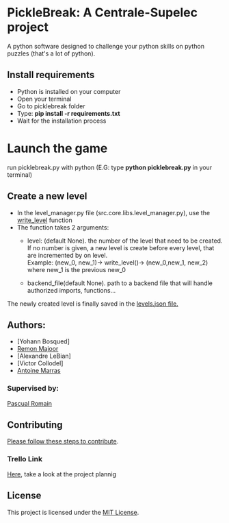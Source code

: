 PickleBreak: A Centrale-Supelec project
=
A python software designed to challenge your python skills on python puzzles (that's a lot of python).

## Install requirements
- Python is installed on your computer
- Open your terminal
- Go to picklebreak folder
- Type: __pip install -r requirements.txt__
- Wait for the installation process

# Launch the game

run picklebreak.py with python (E.G: type __python picklebreak.py__ in your terminal)

## Create a new level

   - In the level_manager.py file (src.core.libs.level_manager.py), use the [write_level](src/core/libs/level_manager.py) function
   - The function takes 2 arguments:
        * level: (default None). the number of the level that need to be created.\
            If no number is given, a new level is create before every level, that are incremented by on level.  
            Example: (new_0, new_1)-> write_level()-> (new_0,new_1, new_2)  where new_1 is the previous new_0

        * backend_file(default None). path to a backend file that will handle authorized imports, functions...
            
   The newly created level is finally saved in the [levels.json file.](src/res/levels/levels.json)

## Authors: 
- [Yohann Bosqued]
- [Remon Majoor](https://github.com/Remon-prog)
- [Alexandre LeBian]
- [Victor Collodel]
- [Antoine Marras](https://github.com/spineki)

### Supervised by: 
[Pascual Romain](https://github.com/romainpascual)

## Contributing
[Please follow these steps to contribute](contributing.md).

### Trello Link
[Here](https://trello.com/b/9lrhoAEf/pickle-break), take a look at the project plannig

## License
This project is licensed under the [MIT License](LICENSE.md).
